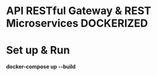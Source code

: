 # API RESTful Gateway & REST Microservices DOCKERIZED


# Set up & Run
**docker-compose up --build**
